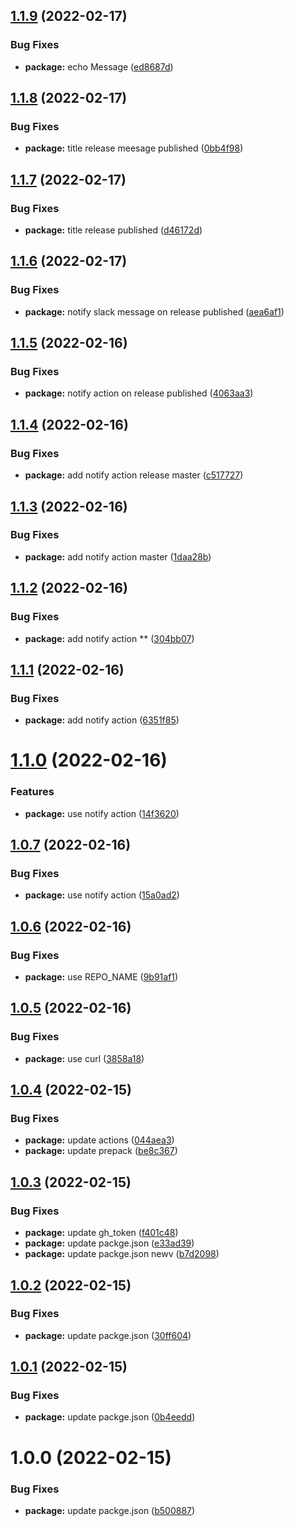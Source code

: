 ## [1.1.9](https://github.com/zahidferz/npmz/compare/1.1.8...1.1.9) (2022-02-17)


### Bug Fixes

* **package:** echo Message ([ed8687d](https://github.com/zahidferz/npmz/commit/ed8687de8a6d8ef4c223b59f5ca5750853ab732b))

## [1.1.8](https://github.com/zahidferz/npmz/compare/1.1.7...1.1.8) (2022-02-17)


### Bug Fixes

* **package:** title release meesage published ([0bb4f98](https://github.com/zahidferz/npmz/commit/0bb4f98bf753f3d10f3ea30a960b69f99650ae95))

## [1.1.7](https://github.com/zahidferz/npmz/compare/1.1.6...1.1.7) (2022-02-17)


### Bug Fixes

* **package:** title release published ([d46172d](https://github.com/zahidferz/npmz/commit/d46172dfa9ee5edc5187bdc7d3a0a21023188994))

## [1.1.6](https://github.com/zahidferz/npmz/compare/1.1.5...1.1.6) (2022-02-17)


### Bug Fixes

* **package:** notify slack message on release published ([aea6af1](https://github.com/zahidferz/npmz/commit/aea6af1ed24ceceb93fb41af1782b8f003c889fd))

## [1.1.5](https://github.com/zahidferz/npmz/compare/1.1.4...1.1.5) (2022-02-16)


### Bug Fixes

* **package:** notify action on release published ([4063aa3](https://github.com/zahidferz/npmz/commit/4063aa3162ed300c02bed6e45eaff832f247df07))

## [1.1.4](https://github.com/zahidferz/npmz/compare/1.1.3...1.1.4) (2022-02-16)


### Bug Fixes

* **package:** add notify action release master ([c517727](https://github.com/zahidferz/npmz/commit/c517727e11751db4ebcd4862b5bac3ca973f92c2))

## [1.1.3](https://github.com/zahidferz/npmz/compare/1.1.2...1.1.3) (2022-02-16)


### Bug Fixes

* **package:** add notify action master ([1daa28b](https://github.com/zahidferz/npmz/commit/1daa28b2fa3c757385edd60ce246bf60ce7c8092))

## [1.1.2](https://github.com/zahidferz/npmz/compare/1.1.1...1.1.2) (2022-02-16)


### Bug Fixes

* **package:** add notify action ** ([304bb07](https://github.com/zahidferz/npmz/commit/304bb07ea1a4f0d273144062c866fa86af9a4b31))

## [1.1.1](https://github.com/zahidferz/npmz/compare/1.1.0...1.1.1) (2022-02-16)


### Bug Fixes

* **package:** add notify action ([6351f85](https://github.com/zahidferz/npmz/commit/6351f8517db57634e901419e6807b6d0b4cc9edc))

# [1.1.0](https://github.com/zahidferz/npmz/compare/1.0.7...1.1.0) (2022-02-16)


### Features

* **package:** use notify action ([14f3620](https://github.com/zahidferz/npmz/commit/14f362064e8d5d44d08db7ed9dcc5a0d62930f3c))

## [1.0.7](https://github.com/zahidferz/npmz/compare/1.0.6...1.0.7) (2022-02-16)


### Bug Fixes

* **package:** use notify action ([15a0ad2](https://github.com/zahidferz/npmz/commit/15a0ad23d66ac1a93a299a9682e70889d9496f32))

## [1.0.6](https://github.com/zahidferz/npmz/compare/1.0.5...1.0.6) (2022-02-16)


### Bug Fixes

* **package:** use REPO_NAME ([9b91af1](https://github.com/zahidferz/npmz/commit/9b91af18b88722cdb8523b0360295a30deea5e85))

## [1.0.5](https://github.com/zahidferz/npmz/compare/1.0.4...1.0.5) (2022-02-16)


### Bug Fixes

* **package:** use curl ([3858a18](https://github.com/zahidferz/npmz/commit/3858a18c153406ec1239ea48e68028e558f80233))

## [1.0.4](https://github.com/zahidferz/npmz/compare/1.0.3...1.0.4) (2022-02-15)


### Bug Fixes

* **package:** update actions ([044aea3](https://github.com/zahidferz/npmz/commit/044aea3180754f192c25ac5f951332bb74cca110))
* **package:** update prepack ([be8c367](https://github.com/zahidferz/npmz/commit/be8c36798c8b7312938d021280e180d42ed9639c))

## [1.0.3](https://github.com/zahidferz/npmz/compare/1.0.2...1.0.3) (2022-02-15)


### Bug Fixes

* **package:** update gh_token ([f401c48](https://github.com/zahidferz/npmz/commit/f401c48e4d53649e67b037c7f4440d665f3d8a5f))
* **package:** update packge.json ([e33ad39](https://github.com/zahidferz/npmz/commit/e33ad390753fdbaa2055717171d304d89b2124ca))
* **package:** update packge.json newv ([b7d2098](https://github.com/zahidferz/npmz/commit/b7d20982c6064467eb58fb7ab3900b7b31106c11))

## [1.0.2](https://github.com/zahidferz/npmz/compare/1.0.1...1.0.2) (2022-02-15)


### Bug Fixes

* **package:** update packge.json ([30ff604](https://github.com/zahidferz/npmz/commit/30ff6041dfc01679d1714f14d424cabc5626aa3d))

## [1.0.1](https://github.com/zahidferz/npmz/compare/1.0.0...1.0.1) (2022-02-15)


### Bug Fixes

* **package:** update packge.json ([0b4eedd](https://github.com/zahidferz/npmz/commit/0b4eeddc9467ab1c00dcfee6320c78bd124d5674))

# 1.0.0 (2022-02-15)


### Bug Fixes

* **package:** update packge.json ([b500887](https://github.com/zahidferz/npmz/commit/b500887efab3a5341845951a340b3d9c674d009d))

